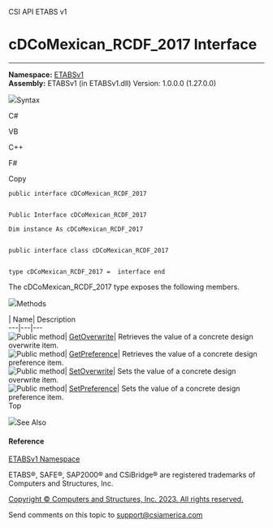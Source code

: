 ﻿

CSI API ETABS v1

# cDCoMexican_RCDF_2017 Interface  
  
---  
  
**Namespace:** [ETABSv1](2780f1b8-2033-5289-2298-1cdb2a7508d9.htm)  
**Assembly:** ETABSv1 (in ETABSv1.dll) Version: 1.0.0.0 (1.27.0.0)

![](../icons/SectionExpanded.png)Syntax

C#

VB

C++

F#

Copy

    
    
    public interface cDCoMexican_RCDF_2017
    
    
    Public Interface cDCoMexican_RCDF_2017
    
    Dim instance As cDCoMexican_RCDF_2017
    
    
    public interface class cDCoMexican_RCDF_2017
    
    
    type cDCoMexican_RCDF_2017 =  interface end

The cDCoMexican_RCDF_2017 type exposes the following members.

![](../icons/SectionExpanded.png)Methods

| Name| Description  
---|---|---  
![Public method](../icons/pubmethod.gif)|
[GetOverwrite](efbafc20-adab-21a1-b66f-c006b38deed4.htm)|  Retrieves the value
of a concrete design overwrite item.  
![Public method](../icons/pubmethod.gif)|
[GetPreference](a80ac7e2-dfea-159d-e9fc-8145cbeaa40d.htm)|  Retrieves the
value of a concrete design preference item.  
![Public method](../icons/pubmethod.gif)|
[SetOverwrite](34309fa2-5087-1f7b-4421-7d2058af628c.htm)|  Sets the value of a
concrete design overwrite item.  
![Public method](../icons/pubmethod.gif)|
[SetPreference](fce2f24b-1086-28ff-479e-aeb80f4b19ce.htm)|  Sets the value of
a concrete design preference item.  
Top

![](../icons/SectionExpanded.png)See Also

#### Reference

[ETABSv1 Namespace](2780f1b8-2033-5289-2298-1cdb2a7508d9.htm)

ETABS®, SAFE®, SAP2000® and CSiBridge® are registered trademarks of Computers
and Structures, Inc.  

[Copyright © Computers and Structures, Inc. 2023. All rights
reserved.](http://www.csiamerica.com)

Send comments on this topic to
[support@csiamerica.com](mailto:support%40csiamerica.com?Subject=CSI%20API%20ETABS%20v1)

